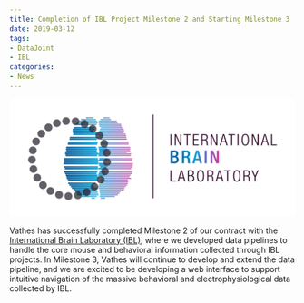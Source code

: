 ```yaml
---
title: Completion of IBL Project Milestone 2 and Starting Milestone 3
date: 2019-03-12
tags:
- DataJoint
- IBL
categories: 
- News
---
```

![](./static/posts/Completion-of-IBL-Project-M2-and-Starting-M3/IBL%20logo.png "IBL Logo")

Vathes has successfully completed Milestone 2 of our contract with the [International Brain Laboratory (IBL)](https://www.internationalbrainlab.com/), where we developed data pipelines to handle the core mouse and behavioral information collected through IBL projects. In Milestone 3, Vathes will continue to develop and extend the data pipeline, and we are excited to be developing a web interface to support intuitive navigation of the massive behavioral and electrophysiological data collected by IBL.